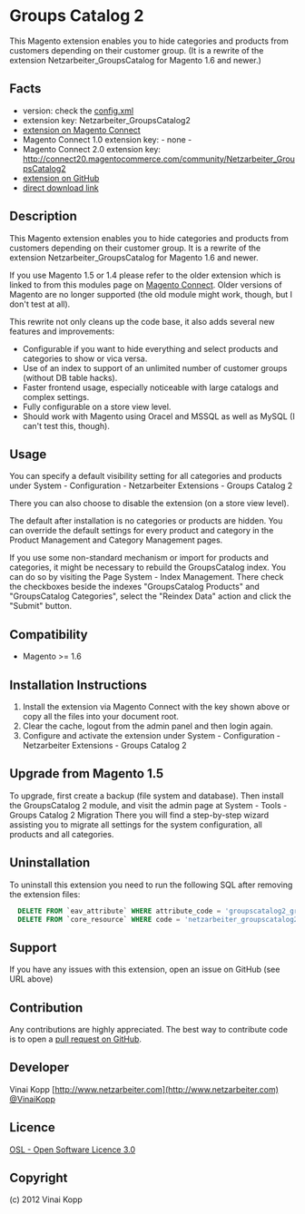Groups Catalog 2
========================
This Magento extension enables you to hide categories and products from customers depending on their customer group.
(It is a rewrite of the extension Netzarbeiter_GroupsCatalog for Magento 1.6 and newer.)

Facts
-----
- version: check the [config.xml](https://github.com/Vinai/groupscatalog2/blob/master/app/code/community/Netzarbeiter/GroupsCatalog2/etc/config.xml)
- extension key: Netzarbeiter_GroupsCatalog2
- [extension on Magento Connect](http://www.magentocommerce.com/magento-connect/customer-groups-catalog2-4585.html)
- Magento Connect 1.0 extension key: - none -
- Magento Connect 2.0 extension key: http://connect20.magentocommerce.com/community/Netzarbeiter_GroupsCatalog2
- [extension on GitHub](https://github.com/Vinai/groupscatalog2)
- [direct download link](https://github.com/Vinai/groupscatalog2/zipball/master)

Description
-----------
This Magento extension enables you to hide categories and products from customers depending on their customer group.
It is a rewrite of the extension Netzarbeiter_GroupsCatalog for Magento 1.6 and newer.

If you use Magento 1.5 or 1.4 please refer to the older extension which is linked
to from this modules page on [Magento Connect][mc]. Older versions of Magento are no
longer supported (the old module might work, though, but I don't test at all).

[mc]: http://www.magentocommerce.com/magento-connect/vinai/extension/635/netzarbeiter_groupscatalog "The GroupsCatalog Extension on Magento Connect"


This rewrite not only cleans up the code base, it also adds several new features and improvements:

- Configurable if you want to hide everything and select products and categories to show or vica versa.
- Use of an index to support of an unlimited number of customer groups (without DB table hacks).
- Faster frontend usage, especially noticeable with large catalogs and complex settings.
- Fully configurable on a store view level.
- Should work with Magento using Oracel and MSSQL as well as MySQL (I can't test this, though).

Usage
-----
You can specify a default visibility setting for all categories and products under
System - Configuration - Netzarbeiter Extensions - Groups Catalog 2

There you can also choose to disable the extension (on a store view level).

The default after installation is no categories or products are hidden.
You can override the default settings for every product and category in the Product
Management and Category Management pages.

If you use some non-standard mechanism or import for products and categories, it might be necessary to
rebuild the GroupsCatalog index. You can do so by visiting the Page System - Index Management.
There check the checkboxes beside the indexes "GroupsCatalog Products" and "GroupsCatalog Categories", select the
"Reindex Data" action and click the "Submit" button.


Compatibility
-------------
- Magento >= 1.6

Installation Instructions
-------------------------
1. Install the extension via Magento Connect with the key shown above or copy all the files into your document root.
2. Clear the cache, logout from the admin panel and then login again.
3. Configure and activate the extension under System - Configuration - Netzarbeiter Extensions - Groups Catalog 2

Upgrade from Magento 1.5
------------------------
To upgrade, first create a backup (file system and database).
Then install the GroupsCatalog 2 module, and visit the admin page at
System - Tools - Groups Catalog 2 Migration
There you will find a step-by-step wizard assisting you to migrate all settings for the system configuration,
all products and all categories.

Uninstallation
--------------
To uninstall this extension you need to run the following SQL after removing the extension files:
```sql
  DELETE FROM `eav_attribute` WHERE attribute_code = 'groupscatalog2_groups';
  DELETE FROM `core_resource` WHERE code = 'netzarbeiter_groupscatalog2_setup';
```

Support
-------
If you have any issues with this extension, open an issue on GitHub (see URL above)

Contribution
------------
Any contributions are highly appreciated. The best way to contribute code is to open a
[pull request on GitHub](https://help.github.com/articles/using-pull-requests).

Developer
---------
Vinai Kopp
[http://www.netzarbeiter.com](http://www.netzarbeiter.com)
[@VinaiKopp](https://twitter.com/VinaiKopp)

Licence
-------
[OSL - Open Software Licence 3.0](http://opensource.org/licenses/osl-3.0.php)

Copyright
---------
(c) 2012 Vinai Kopp
